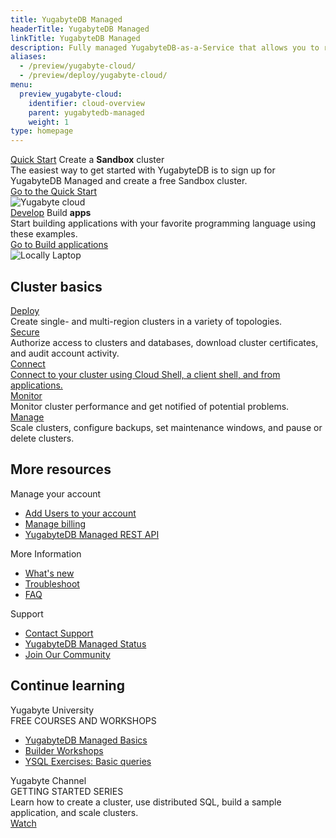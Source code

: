 ```yaml
---
title: YugabyteDB Managed
headerTitle: YugabyteDB Managed
linkTitle: YugabyteDB Managed
description: Fully managed YugabyteDB-as-a-Service that allows you to run YugabyteDB clusters on Google Cloud Platform and Amazon Web Services (AWS).
aliases:
  - /preview/yugabyte-cloud/
  - /preview/deploy/yugabyte-cloud/
menu:
  preview_yugabyte-cloud:
    identifier: cloud-overview
    parent: yugabytedb-managed
    weight: 1
type: homepage
---
```


<div class="row cloud-laptop">
  <div class="col-12 col-md-12 col-lg-6">
    <div class="border two-side">
      <div class="body">
        <div class="box-top">
          <a class="nav-link purple-btn" href="../../quick-start-yugabytedb-managed/" role="button"><span>Quick Start</span></a>
          <span>Create a <strong>Sandbox</strong> cluster</span>
        </div>
        <div class="body-content">The easiest way to get started with YugabyteDB is to sign up for YugabyteDB Managed and create a free Sandbox cluster.</div>
        <a class="text-link" href="../../quick-start-yugabytedb-managed/" title="Get started">Go to the Quick Start</a>
      </div>
      <div class="image">
        <img class="icon" src="/images/homepage/yugabyte-in-cloud.png" title="Yugabyte cloud" aria-hidden="true">
      </div>
    </div>
  </div>
  <div class="col-12 col-md-12 col-lg-6">
    <div class="border two-side">
      <div class="body">
        <div class="box-top">
          <a class="nav-link orange-btn" href="../develop/build-apps/" role="button"><span>Develop</span></a>
          <span>Build <strong>apps</strong></span>
        </div>
        <div class="body-content">Start building applications with your favorite programming language using these examples.</div>
        <a class="text-link" href="../develop/build-apps/" title="Get started">Go to Build applications</a>
      </div>
      <div class="image">
        <img class="icon" src="/images/homepage/locally-laptop.png" title="Locally Laptop" aria-hidden="true">
      </div>
    </div>
  </div>

</div>

<div class="three-box-row">
  <div class="row">
    <h2 class="col-12">Cluster basics</h2>
    <div class="col-12 col-md-6 col-lg-4">
      <div class="box border">
        <div class="other-content">
          <div class="heading"><a href="../cloud-basics/" title="Deploy">Deploy</a></div>
          <div class="detail-copy">Create single- and multi-region clusters in a variety of topologies.</div>
        </div>
      </div>
    </div>
    <div class="col-12 col-md-6 col-lg-4">
      <div class="box border">
        <div class="other-content">
          <div class="heading"><a href="../cloud-secure-clusters/" title="Secure">Secure</a></div>
          <div class="detail-copy">Authorize access to clusters and databases, download cluster certificates, and audit account activity.</div>
        </div>
      </div>
    </div>
    <div class="col-12 col-md-6 col-lg-4">
      <div class="box border">
        <div class="other-content">
          <div class="heading"><a href="../cloud-connect/" title="Connect">Connect</div>
          <div class="detail-copy">Connect to your cluster using Cloud Shell, a client shell, and from applications.</div>
        </div>
      </div>
    </div>
    <div class="col-12 col-md-6 col-lg-4">
      <div class="box border">
        <div class="other-content">
          <div class="heading"><a href="../cloud-monitor/" title="Monitor">Monitor</a></div>
          <div class="detail-copy">Monitor cluster performance and get notified of potential problems.</div>
        </div>
      </div>
    </div>
    <div class="col-12 col-md-6 col-lg-4">
      <div class="box border">
        <div class="other-content">
          <div class="heading"><a href="../cloud-clusters/" title="Manage">Manage</a></div>
          <div class="detail-copy">Scale clusters, configure backups, set maintenance windows, and pause or delete clusters.</div>
        </div>
      </div>
    </div>
  </div>
</div>
<div class="three-box-row">
  <div class="row">
    <h2 class="col-12">More resources</h2>
    <div class="col-12 col-md-6 col-lg-4">
      <div class="box border">
        <div class="other-content">
          <div class="heading">Manage your account</div>
          <ul>
            <li><a class="text-link" href="../cloud-admin/manage-access/" title="Add Users">Add Users to your account</a></li>
            <li><a class="text-link" href="../cloud-admin/cloud-billing-profile/" title="Manage Billing">Manage billing</a></li>
            <li><a class="text-link" target="_blank" href="https://yugabyte.stoplight.io/docs/managed-apis" title="Manage Billing">YugabyteDB Managed REST API</a></li>
          </ul>
        </div>
      </div>
    </div>
    <div class="col-12 col-md-6 col-lg-4">
      <div class="box border">
        <div class="other-content">
          <div class="heading">More Information</div>
          <ul>
            <li><a class="text-link" href="../release-notes/" title="Whats new">What's new</a></li>
            <li><a class="text-link" href="../cloud-troubleshoot/" title="Troubleshoot">Troubleshoot</a></li>
            <li><a class="text-link" href="../../faq/yugabytedb-managed-faq/" title="FAQ">FAQ</a></li>
          </ul>
        </div>
      </div>
    </div>
    <div class="col-12 col-md-6 col-lg-4">
      <div class="box border">
        <div class="other-content">
          <div class="heading">Support</div>
          <ul>
            <li><a class="text-link" target="_blank" href="https://support.yugabyte.com/hc/en-us/requests/new?ticket_form_id=360003113431" title="Contact Support">Contact Support</a></li>
            <li><a class="text-link" target="_blank" href="https://status.yugabyte.cloud/" title="YugabyteDB Managed Status">YugabyteDB Managed Status</a></li>
            <li><a class="text-link" target="_blank" href="https://communityinviter.com/apps/yugabyte-db/register" title="Join Our Community">Join Our Community</a></li>
          </ul>
        </div>
      </div>
    </div>
  </div>
</div>
<div class="three-box-row">
  <div class="row">
    <h2 class="col-12">Continue learning</h2>
    <div class="col-12 col-md-6 col-lg-4">
      <div class="box border">
        <div class="other-content">
          <div class="heading">Yugabyte University</div>
          <div class="tag-line">FREE COURSES AND WORKSHOPS</div>
          <ul>
            <li><a class="text-link" target="_blank" href="https://university.yugabyte.com/courses/yugabytedb-managed-basics" title="Course 1" target="_blank" rel="noopener">YugabyteDB Managed Basics</a></li>
            <li><a class="text-link" target="_blank" href="https://university.yugabyte.com/collections/builder-workshop" title="Course 2" target="_blank" rel="noopener">Builder Workshops</a></li>
            <li><a class="text-link" target="_blank" href="https://university.yugabyte.com/courses/ysql-exercises-simple-queries" title="Course 3" target="_blank" rel="noopener">YSQL Exercises: Basic queries</a></li>
          </ul>
        </div>
      </div>
    </div>
    <div class="col-12 col-md-6 col-lg-4">
      <div class="box border">
        <div class="other-content">
          <div class="heading">Yugabyte Channel</div>
          <div class="tag-line">GETTING STARTED SERIES</div>
          <div class="detail-copy">Learn how to create a cluster, use distributed SQL, build a sample application, and scale clusters.</div>
          <a class="text-link" target="_blank" href="https://www.youtube.com/playlist?list=PL8Z3vt4qJTkJqisBVRDi6GAy8rhVo1xjc" title="Get started">Watch</a>
        </div>
      </div>
    </div>
  </div>
</div>
